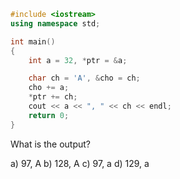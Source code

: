 ```cpp
#include <iostream> 
using namespace std; 

int main() 
{ 
	int a = 32, *ptr = &a; 

	char ch = 'A', &cho = ch; 
	cho += a; 
	*ptr += ch; 
	cout << a << ", " << ch << endl; 
	return 0; 
} 
```
What is the output?

a) 97, A
b) 128, A
c) 97, a
d) 129, a
